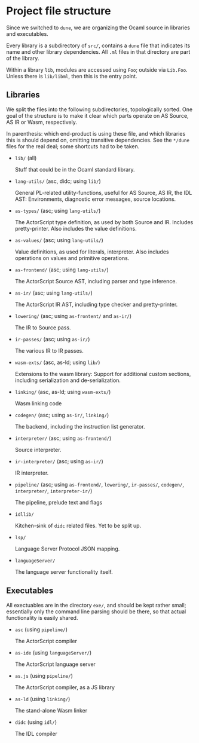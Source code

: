 Project file structure
======================

Since we switched to `dune`, we are organizing the Ocaml source in libraries
and executables.

Every library is a subdirectory of `src/`, contains a `dune` file that
indicates its name and other library dependencies. All `.ml` files in that
directory are part of the library.

Within a library `lib`, modules are accessed using `Foo`; outside via
`Lib.Foo`. Unless there is `lib/libml`, then this is the entry point.


Libraries
---------

We split the files into the following subdirectories, topologically sorted. One
goal of the structure is to make it clear which parts operate on AS Source, AS
IR or Wasm, respectively.

In parenthesis: which end-product is using these file, and which libraries this
is should depend on, omitting transitive dependencies. See the `*/dune` files
for the real deal; some shortcuts had to be taken.

 * `lib/` (all)

   Stuff that could be in the Ocaml standard library.

 * `lang-utils/` (asc, didc; using `lib/`)

   General PL-related utility-functions, useful for AS Source, AS IR, the IDL
   AST: Environments, diagnostic error messages, source locations.

 * `as-types/` (asc; using `lang-utils/`)

   The ActorScript type definition, as used by both Source and IR. Includes
   pretty-printer. Also includes the value definitions.

 * `as-values/` (asc; using `lang-utils/`)

   Value definitions, as used for literals, interpreter. Also includes
   operations on values and primitive operations.

 * `as-frontend/` (asc; using `lang-utils/`)

   The ActorScript Source AST, including parser and type inference.

 * `as-ir/` (asc; using `lang-utils/`)

   The ActorScript IR AST, including type checker and pretty-printer.

 * `lowering/` (asc; using `as-frontent/` and `as-ir/`)

   The IR to Source pass.

 * `ir-passes/` (asc; using `as-ir/`)

   The various IR to IR passes.

 * `wasm-exts/` (asc, as-ld; using `lib/`)

   Extensions to the wasm library: Support for additional custom sections,
   including serialization and de-serialization.

 * `linking/` (asc, as-ld; using `wasm-exts/`)

   Wasm linking code

 * `codegen/` (asc; using `as-ir/`, `linking/`)

   The backend, including the instruction list generator.

 * `interpreter/` (asc; using `as-frontend/`)

   Source interpreter.

 * `ir-interpreter/` (asc; using `as-ir/`)

   IR interpreter.

 * `pipeline/` (asc; using `as-frontend/`, `lowering/`, `ir-passes/`, `codegen/`, `interpreter/`, `interpreter-ir/`)

   The pipeline, prelude text and flags

 * `idllib/`

   Kitchen-sink of `didc` related files. Yet to be split up.

 * `lsp/`

   Language Server Protocol JSON mapping.

 * `languageServer/`

   The language server functionality itself.

Executables
-----------

All exectuables are in the directory `exe/`, and should be kept rather small;
essentially only the command line parsing should be there, so that
actual functionality is easily shared.

 * `asc` (using `pipeline/`)

   The ActorScript compiler

 * `as-ide` (using `languageServer/`)

   The ActorScript language server

 * `as.js` (using `pipeline/`)

   The ActorScript compiler, as a JS library

 * `as-ld` (using `linking/`)

   The stand-alone Wasm linker

 * `didc` (using `idl/`)

   The IDL compiler

